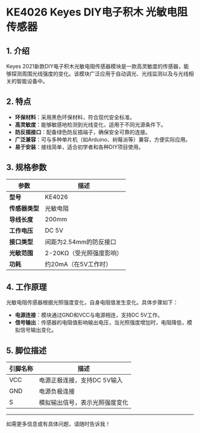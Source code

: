 
# KE4026 Keyes DIY电子积木 光敏电阻传感器

## 1. 介绍

Keyes 2021新款DIY电子积木光敏电阻传感器模块是一款高灵敏度的传感器，能够探测周围光线强度的变化。该模块广泛应用于自动调光、光线监测以及与光线相关的智能设备中。

## 2. 特点

- **环保材料**：采用黑色环保材料，符合现代安全标准。
- **高灵敏度**：能够敏感地检测到光线变化，适用于不同光源条件下。
- **防反插接口**：配备绿色防反插端子，确保安全可靠的连接。
- **广泛兼容**：可与多种单片机（如Arduino、树莓派等）兼容，方便实际应用。
- **易于安装**：接线简单，适合初学者和各种DIY项目使用。

## 3. 规格参数

| 参数          | 描述                     |
|---------------|-------------------------|
| **型号**      | KE4026                  |
| **传感器类型**| 光敏电阻                |
| **导线长度**  | 200mm                   |
| **工作电压**  | DC 5V                   |
| **接口类型**  | 间距为2.54mm的防反接口   |
| **光敏范围**  | 2-20KΩ（受光照强度影响） |
| **功耗**      | 约20mA（在5V工作时）    |

## 4. 工作原理

光敏电阻传感器根据光照强度变化，自身电阻值发生变化。具体步骤如下：

- **电源连接**：模块通过GND和VCC与电源相连，支持DC 5V工作。
- **信号输出**：传感器的电阻值影响输出电压，当光照强度增加时，电阻降低，模拟信号输出变化。

## 5. 脚位描述

| 引脚名称 | 描述                             |
|----------|----------------------------------|
| VCC      | 电源正极连接，支持DC 5V输入    |
| GND      | 电源负极连接                     |
| S        | 模拟输出信号，表示光照强度变化   |

---

如需更多信息或有具体问题，请随时告诉我！
